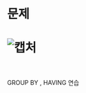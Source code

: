문제
==
![캡처](https://user-images.githubusercontent.com/73854324/119388557-66ac8300-bd05-11eb-8f15-ba94d5078df3.PNG)
<br><br>
==
GROUP BY , HAVING 연습